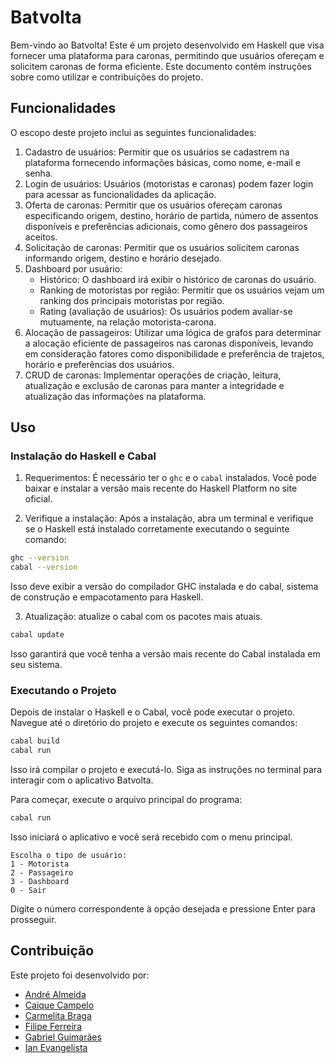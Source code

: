 # Batvolta

Bem-vindo ao Batvolta! Este é um projeto desenvolvido em Haskell que visa fornecer uma plataforma para caronas, permitindo que usuários ofereçam e solicitem caronas de forma eficiente. Este documento contém instruções sobre como utilizar e contribuições do projeto.

## Funcionalidades
O escopo deste projeto inclui as seguintes funcionalidades:

1. Cadastro de usuários: Permitir que os usuários se cadastrem na plataforma fornecendo informações básicas, como nome, e-mail e senha.
2. Login de usuários: Usuários (motoristas e caronas) podem fazer login para acessar as funcionalidades da aplicação.
3. Oferta de caronas: Permitir que os usuários ofereçam caronas especificando origem, destino, horário de partida, número de assentos disponíveis e preferências adicionais, como gênero dos passageiros aceitos.
4. Solicitação de caronas: Permitir que os usuários solicitem caronas informando origem, destino e horário desejado.
5. Dashboard por usuário:
    - Histórico: O dashboard irá exibir o histórico de caronas do usuário.
    - Ranking de motoristas por região: Permitir que os usuários vejam um ranking dos principais motoristas por região.
    - Rating (avaliação de usuários): Os usuários podem avaliar-se mutuamente, na relação motorista-carona.
6. Alocação de passageiros: Utilizar uma lógica de grafos para determinar a alocação eficiente de passageiros nas caronas disponíveis, levando em consideração fatores como disponibilidade e preferência de trajetos, horário e preferências dos usuários.
7. CRUD de caronas: Implementar operações de criação, leitura, atualização e exclusão de caronas para manter a integridade e atualização das informações na plataforma.

## Uso

### Instalação do Haskell e Cabal
1. Requerimentos: É necessário ter o `ghc` e o `cabal` instalados. Você pode baixar e instalar a versão mais recente do Haskell Platform no site oficial.

2. Verifique a instalação: Após a instalação, abra um terminal e verifique se o Haskell está instalado corretamente executando o seguinte comando:
```sh
ghc --version
cabal --version
```
Isso deve exibir a versão do compilador GHC instalada e do cabal, sistema de construção e empacotamento para Haskell.

3. Atualização: atualize o cabal com os pacotes mais atuais.
```sh
cabal update
```
Isso garantirá que você tenha a versão mais recente do Cabal instalada em seu sistema.

### Executando o Projeto
Depois de instalar o Haskell e o Cabal, você pode executar o projeto. Navegue até o diretório do projeto e execute os seguintes comandos:
```sh
cabal build
cabal run
```
Isso irá compilar o projeto e executá-lo. Siga as instruções no terminal para interagir com o aplicativo Batvolta.

Para começar, execute o arquivo principal do programa:
```sh
cabal run
```

Isso iniciará o aplicativo e você será recebido com o menu principal.

```Bem-vindo ao Batvolta!
Escolha o tipo de usuário:
1 - Motorista
2 - Passageiro
3 - Dashboard
0 - Sair
```

Digite o número correspondente à opção desejada e pressione Enter para prosseguir.

## Contribuição

Este projeto foi desenvolvido por:
- [André Almeida](https://github.com/AndreFelipeAlmeida)
- [Caique Campelo](https://github.com/Cazans)
- [Carmelita Braga](https://github.com/CarmelitaBraga)
- [Filipe Ferreira](https://github.com/filipe1417)
- [Gabriel Guimarães](https://github.com/Gaabrielg1)
- [Ian Evangelista](https://github.com/ianzx15)
